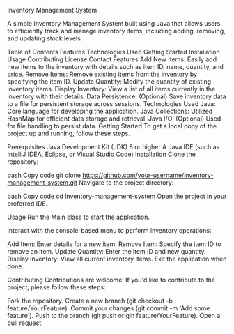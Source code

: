 Inventory Management System


A simple Inventory Management System built using Java that allows users to efficiently track and manage inventory items, including adding, removing, and updating stock levels.

Table of Contents
Features
Technologies Used
Getting Started
Installation
Usage
Contributing
License
Contact
Features
Add New Items: Easily add new items to the inventory with details such as item ID, name, quantity, and price.
Remove Items: Remove existing items from the inventory by specifying the item ID.
Update Quantity: Modify the quantity of existing inventory items.
Display Inventory: View a list of all items currently in the inventory with their details.
Data Persistence: (Optional) Save inventory data to a file for persistent storage across sessions.
Technologies Used
Java: Core language for developing the application.
Java Collections: Utilized HashMap for efficient data storage and retrieval.
Java I/O: (Optional) Used for file handling to persist data.
Getting Started
To get a local copy of the project up and running, follow these steps.

Prerequisites
Java Development Kit (JDK) 8 or higher
A Java IDE (such as IntelliJ IDEA, Eclipse, or Visual Studio Code)
Installation
Clone the repository:

bash
Copy code
git clone https://github.com/your-username/inventory-management-system.git
Navigate to the project directory:

bash
Copy code
cd inventory-management-system
Open the project in your preferred IDE.

Usage
Run the Main class to start the application.

Interact with the console-based menu to perform inventory operations:

Add Item: Enter details for a new item.
Remove Item: Specify the item ID to remove an item.
Update Quantity: Enter the item ID and new quantity.
Display Inventory: View all current inventory items.
Exit the application when done.

Contributing
Contributions are welcome! If you'd like to contribute to the project, please follow these steps:

Fork the repository.
Create a new branch (git checkout -b feature/YourFeature).
Commit your changes (git commit -m 'Add some feature').
Push to the branch (git push origin feature/YourFeature).
Open a pull request.
